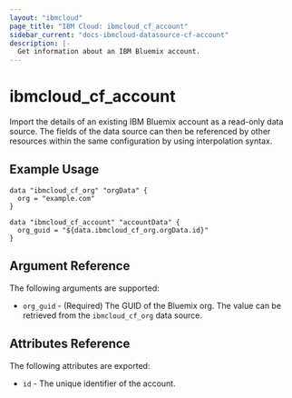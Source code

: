 ```yaml
---
layout: "ibmcloud"
page_title: "IBM Cloud: ibmcloud_cf_account"
sidebar_current: "docs-ibmcloud-datasource-cf-account"
description: |-
  Get information about an IBM Bluemix account.
---
```


# ibmcloud\_cf_account

Import the details of an existing IBM Bluemix account as a read-only data source. The fields of the data source can then be referenced by other resources within the same configuration by using interpolation syntax. 

## Example Usage

```hcl
data "ibmcloud_cf_org" "orgData" {
  org = "example.com"
}

data "ibmcloud_cf_account" "accountData" {
  org_guid = "${data.ibmcloud_cf_org.orgData.id}"
}
```

## Argument Reference

The following arguments are supported:

* `org_guid` - (Required) The GUID of the Bluemix org. The value can be retrieved from the `ibmcloud_cf_org` data source.

## Attributes Reference

The following attributes are exported:

* `id` - The unique identifier of the account.  
